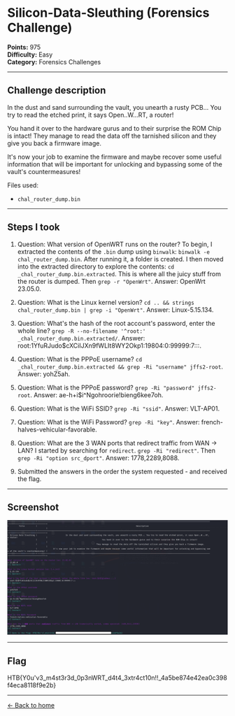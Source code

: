 # Silicon-Data-Sleuthing (Forensics Challenge)

**Points:** 975  
**Difficulty:** Easy  
**Category:** Forensics Challenges

---

## Challenge description

In the dust and sand surrounding the vault, you unearth a rusty PCB... You try to read the etched print, it says Open..W...RT, a router! 

You hand it over to the hardware gurus and to their surprise the ROM Chip is intact! 
They manage to read the data off the tarnished silicon and they give you back a firmware image. 

It's now your job to examine the firmware and maybe recover some useful information that will be important for unlocking and bypassing some of the vault's countermeasures!

Files used:
- `chal_router_dump.bin`

---

## Steps I took

1. Question: What version of OpenWRT runs on the router?
   To begin, I extracted the contents of the `.bin` dump using `binwalk`: `binwalk -e chal_router_dump.bin`. After running it, a folder is created.
   I then moved into the extracted directory to explore the contents: `cd _chal_router_dump.bin.extracted`. This is where all the juicy stuff from the router is dumped.
   Then `grep -r "OpenWrt"`.
   Answer: OpenWrt 23.05.0.
   
2. Question: What is the Linux kernel version?
   `cd .. && strings chal_router_dump.bin | grep -i "OpenWrt"`.
   Answer: Linux-5.15.134.
   
3. Question: What's the hash of the root account's password, enter the whole line?
   `grep -R --no-filename '^root:' _chal_router_dump.bin.extracted/`.
   Answer: root:$1$YfuRJudo$cXCiIJXn9fWLIt8WY2Okp1:19804:0:99999:7:::.
   
4. Question: What is the PPPoE username?
   `cd _chal_router_dump.bin.extracted && grep -Ri "username" jffs2-root`.
   Answer: yohZ5ah.
   
5. Question: What is the PPPoE password?
   `grep -Ri "password" jffs2-root`. Answer: ae-h+i$i^Ngohroorie!bieng6kee7oh.
   
6. Question: What is the WiFi SSID?
   `grep -Ri "ssid"`.
    Answer: VLT-AP01.
   
7. Question: What is the WiFi Password?
   `grep -Ri "key"`.
    Answer: french-halves-vehicular-favorable.
   
8. Question: What are the 3 WAN ports that redirect traffic from WAN -> LAN?
    I started by searching for `redirect`. `grep -Ri "redirect"`.
    Then `grep -Ri "option src_dport"`.
    Answer: 1778,2289,8088.
   
9. Submitted the answers in the order the system requested - and received the flag.

---

## Screenshot

![Terminal view showing answers and flag](silicon_data_sleuthing.png)

---

## Flag
HTB{Y0u'v3_m4st3r3d_0p3nWRT_d4t4_3xtr4ct10n!!_4a5be874e42ea0c398f4eca8118f9e2b}

---

[← Back to home](../../README.md)
